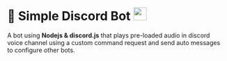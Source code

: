 # 🤖 Simple Discord Bot <img width='30' src='https://cdn.vox-cdn.com/thumbor/nU3aFhQTGn1z9ImiSHXkF0bnyLk=/0x0:1600x1600/1400x1400/filters:focal(659x770:915x1026):format(jpeg)/cdn.vox-cdn.com/uploads/chorus_image/image/56262027/discord_logo.0.jpg'>
A bot using **Nodejs & discord.js** that plays pre-loaded audio in discord voice channel using a custom command request and send auto messages to configure other bots.
